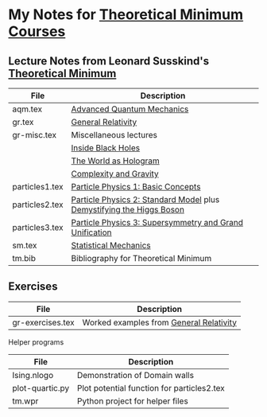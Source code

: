 # My Notes for [Theoretical Minimum Courses](http://theoreticalminimum.com/)

## Lecture Notes from Leonard Susskind's [Theoretical Minimum](http://theoreticalminimum.com/home)

File|Description
----------------|-------------------------------------------------------------
|aqm.tex|[Advanced Quantum Mechanics](http://theoreticalminimum.com/courses/advanced-quantum-mechanics/2013/fall)
|gr.tex|[General Relativity](http://theoreticalminimum.com/courses/general-relativity/2012/fall)|
|gr-misc.tex|Miscellaneous lectures|
||[Inside Black Holes](https://www.youtube.com/watch?v=yMRYZMv0jRE)|
||[The World as Hologram](https://www.youtube.com/watch?v=2DIl3Hfh9tY)|
||[Complexity and Gravity](https://youtu.be/6OXdhV5BOcY?t=797)|
|particles1.tex|[Particle Physics 1: Basic Concepts](http://theoreticalminimum.com/courses/particle-physics-1-basic-concepts/2009/fall)|
|particles2.tex|[Particle Physics 2: Standard Model](http://theoreticalminimum.com/courses/particle-physics-2-standard-model/2010/winter) plus [Demystifying the Higgs Boson](http://theoreticalminimum.com/courses/higgs-boson/2012/summer/lecture-1)|
|particles3.tex|[Particle Physics 3: Supersymmetry and Grand Unification](http://theoreticalminimum.com/courses/particle-physics-3-supersymmetry-and-grand-unification/2010/spring/lecture-1)|
|sm.tex|[Statistical Mechanics](http://theoreticalminimum.com/courses/statistical-mechanics/2013/spring)
|tm.bib|Bibliography for Theoretical Minimum

## Exercises 
File|Description
----------------|-------------------------------------------------------------
|gr-exercises.tex|Worked examples from [General Relativity](http://theoreticalminimum.com/courses/general-relativity/2012/fall)|

Helper programs

File|Description
----------------|-------------------------------------------------------------
|Ising.nlogo| Demonstration of Domain walls|
|plot-quartic.py|Plot potential function for particles2.tex
|tm.wpr|Python project for helper files
